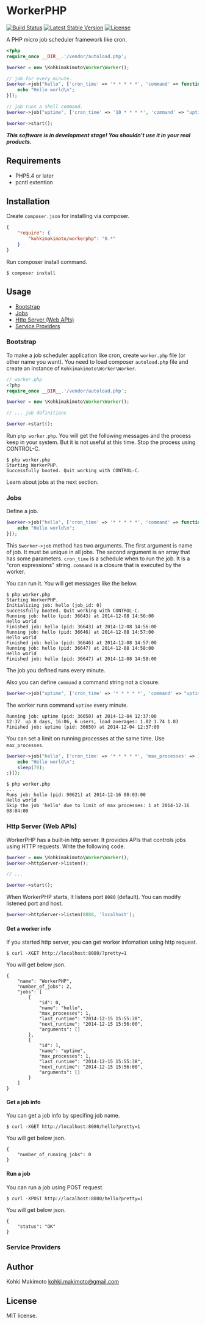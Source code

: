 # WorkerPHP

[![Build Status](https://travis-ci.org/kohkimakimoto/workerphp.svg?branch=master)](https://travis-ci.org/kohkimakimoto/workerphp)
[![Latest Stable Version](https://poser.pugx.org/kohkimakimoto/workerphp/v/stable.png)](https://packagist.org/packages/kohkimakimoto/workerphp)
[![License](https://poser.pugx.org/kohkimakimoto/workerphp/license.png)](https://packagist.org/packages/kohkimakimoto/workerphp)

A PHP micro job scheduler framework like cron.

```php
<?php
require_once __DIR__.'/vendor/autoload.php';

$worker = new \Kohkimakimoto\Worker\Worker();

// job for every minute.
$worker->job("hello", ['cron_time' => '* * * * *', 'command' => function(){
    echo "Hello world\n";
}]);

// job runs a shell command.
$worker->job("uptime", ['cron_time' => '10 * * * *', 'command' => "uptime"]);

$worker->start();
```

***This software is in development stage! You shouldn't use it in your real products.***

## Requirements

* PHP5.4 or later
* pcntl extention

## Installation

Create `composer.json` for installing via composer.

```json
{
    "require": {
        "kohkimakimoto/workerphp": "0.*"
    }
}
```

Run composer install command.

```Shell
$ composer install
```

## Usage

* [Bootstrap](#bootstrap)
* [Jobs](#jobs)
* [Http Server (Web APIs)](#http-server-web-apis)
* [Service Providers](#service-providers)

### Bootstrap

To make a job scheduler application like cron, create `worker.php` file (or other name you want).
You need to load composer `autoload.php` file and create an instance of `Kohkimakimoto\Worker\Worker`.

```php
// worker.php
<?php
require_once __DIR__.'/vendor/autoload.php';

$worker = new \Kohkimakimoto\Worker\Worker();

// ... job definitions

$worker->start();
```

Run `php worker.php`. You will get the following messages and the process keep in your system. But it is not useful at this time. Stop the process using CONTROL-C.

```
$ php worker.php
Starting WorkerPHP.
Successfully booted. Quit working with CONTROL-C.
```

Learn about jobs at the next section.

### Jobs

Define a job.

```php
$worker->job("hello", ['cron_time' => '* * * * *', 'command' => function(){
    echo "Hello world\n";
}]);
```

This `$worker->job` method has two arguments. The first argument is name of job. It must be unique in all jobs.
The second argument is an array that has some parameters. `cron_time` is a schedule when to run the job.
It is a "cron expressions" string. `command` is a closure that is executed by the worker.

You can run it. You will get messages like the below.

```
$ php worker.php
Starting WorkerPHP.
Initializing job: hello (job_id: 0)
Successfully booted. Quit working with CONTROL-C.
Running job: hello (pid: 36643) at 2014-12-08 14:56:00
Hello world
Finished job: hello (pid: 36643) at 2014-12-08 14:56:00
Running job: hello (pid: 36646) at 2014-12-08 14:57:00
Hello world
Finished job: hello (pid: 36646) at 2014-12-08 14:57:00
Running job: hello (pid: 36647) at 2014-12-08 14:58:00
Hello world
Finished job: hello (pid: 36647) at 2014-12-08 14:58:00
```

The job you defined runs every minute.

Also you can define `command` a command string not a closure.

```php
$worker->job("uptime", ['cron_time' => '* * * * *', 'command' => "uptime"]);
```

The worker runs command `uptime` every minute.

```
Running job: uptime (pid: 36650) at 2014-12-04 12:37:00
12:37  up 8 days, 16:06, 6 users, load averages: 1.82 1.74 1.83
Finished job: uptime (pid: 36650) at 2014-12-04 12:37:00
```


You can set a limit on running processes at the same time. Use `max_processes`.

```php
$worker->job("hello", ['cron_time' => '* * * * *', 'max_processes' => 1, 'command' => function(){
    echo "Hello world\n";
    sleep(70);
;}]);
```

```
$ php worker.php
...
Runs job: hello (pid: 90621) at 2014-12-16 08:03:00
Hello world
Skip the job 'hello' due to limit of max processes: 1 at 2014-12-16 08:04:00
```

### Http Server (Web APIs)

WorkerPHP has a built-in http server. It provides APIs that controls jobs using HTTP requests. Write the following code.

```php
$worker = new \Kohkimakimoto\Worker\Worker();
$worker->httpServer->listen();

// ...

$worker->start();
```

When WorkerPHP starts, It listens port `8080` (default).
You can modify listened port and host.

```php
$worker->httpServer->listen(8888, 'localhost');
```

#### Get a worker info

If you started http server, you can get worker infomation using http request.

```
$ curl -XGET http://localhost:8080/?pretty=1
```

You will get below json.

```
{
    "name": "WorkerPHP",
    "number_of_jobs": 2,
    "jobs": [
        {
            "id": 0,
            "name": "hello",
            "max_processes": 1,
            "last_runtime": "2014-12-15 15:55:38",
            "next_runtime": "2014-12-15 15:56:00",
            "arguments": []
        },
        {
            "id": 1,
            "name": "uptime",
            "max_processes": 1,
            "last_runtime": "2014-12-15 15:55:38",
            "next_runtime": "2014-12-15 15:56:00",
            "arguments": []
        }
    ]
}
```

#### Get a job info

You can get a job info by specifing job name.

```
$ curl -XGET http://localhost:8080/hello?pretty=1
```

You will get below json.

```
{
    "number_of_running_jobs": 0
}
```

#### Run a job

You can run a job using POST request.

```
$ curl -XPOST http://localhost:8080/hello?pretty=1
```

You will get below json.

```
{
    "status": "OK"
}
```

### Service Providers

## Author

Kohki Makimoto <kohki.makimoto@gmail.com>

## License

MIT license.

